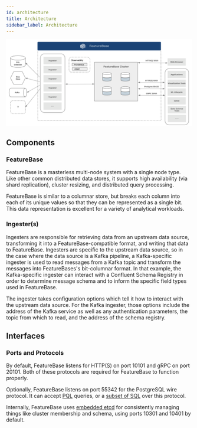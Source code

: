 ```yaml
---
id: architecture
title: Architecture
sidebar_label: Architecture
---
```


![FeatureBase Network Architecture Diagram](/img/molecula-architecture-diagram.png "FeatureBase Network Architecture Diagram")


## Components


### FeatureBase

FeatureBase  is a masterless multi-node system with a single node type. Like other common distributed data stores, it supports high availability (via shard replication), cluster resizing, and distributed query processing.

FeatureBase is similar to a columnar store, but breaks each column into each of its unique values so that they can be represented as a single bit. This data representation is excellent for a variety of analytical workloads.


### Ingester(s)

Ingesters are responsible for retrieving data from an upstream data source, transforming it into a FeatureBase-compatible format, and writing that data to FeatureBase. Ingesters are specific to the upstream data source, so in the case where the data source is a Kafka pipeline, a Kafka-specific ingester is used to read messages from a Kafka topic and transform the messages into FeatureBases's bit-columnar format. In that example, the Kafka-specific ingester can interact with a Confluent Schema Registry in order to determine message schema and to inform the specific field types used in FeatureBase.

The ingester takes configuration options which tell it how to interact with the upstream data source. For the Kafka ingester, those options include the address of the Kafka service as well as any authentication parameters, the topic from which to read, and the address of the schema registry.


## Interfaces


### Ports and Protocols

By default, FeatureBase listens for HTTP(S) on port 10101 and gRPC on port 20101. Both of these protocols are required for FeatureBase to function properly.

Optionally, FeatureBase listens on port 55342 for the PostgreSQL wire protocol. It can accept [PQL](/pql-guide/pql) queries, or a [subset of SQL](/sql-guide/sql) over this protocol.

Internally, FeatureBase uses [embedded etcd](https://pkg.go.dev/github.com/coreos/etcd/embed) for consistently managing things like cluster membership and schema, using ports 10301 and 10401 by default.

